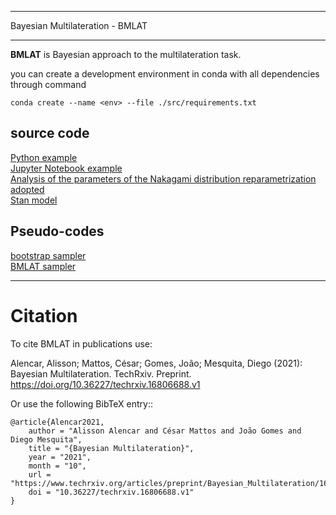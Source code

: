 ******
Bayesian Multilateration - BMLAT
******

**BMLAT** is Bayesian approach to the multilateration task.

you can create a development environment in conda with all dependencies through command

	conda create --name <env> --file ./src/requirements.txt

## source code

[Python example](src/example.py)<br>
[Jupyter Notebook example](src/example.ipynb)<br>
[Analysis of the parameters of the Nakagami distribution reparametrization adopted](src/nakagami_spread_parameter.ipynb)<br>
[Stan model](src/stan/bmlat.stan)<br>

## Pseudo-codes

[bootstrap sampler](pseudocode/alg01.png)<br>
[BMLAT sampler](pseudocode/alg02.png)<br>

---



Citation
========

To cite BMLAT in publications use:

Alencar, Alisson; Mattos, César; Gomes, João; Mesquita, Diego (2021): Bayesian Multilateration. TechRxiv. Preprint. https://doi.org/10.36227/techrxiv.16806688.v1 

Or use the following BibTeX entry::

	@article{Alencar2021,
		author = "Alisson Alencar and César Mattos and João Gomes and Diego Mesquita",
		title = "{Bayesian Multilateration}",
		year = "2021",
		month = "10",
		url = "https://www.techrxiv.org/articles/preprint/Bayesian_Multilateration/16806688",
		doi = "10.36227/techrxiv.16806688.v1"
	}

